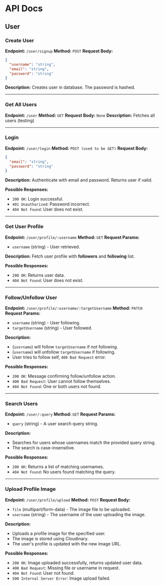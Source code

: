 # API Docs

## User

### **Create User**

**Endpoint:** `/user/signup`
**Method:** `POST`
**Request Body:**

```json
{
  "username": "string",
  "email": "string",
  "password": "string"
}
```

**Description:** Creates user in database. The password is hashed.

---

### **Get All Users**

**Endpoint:** `/user`
**Method:** `GET`
**Request Body:** `None`
**Description:** Fetches all users (testing)

---

### **Login**

**Endpoint:** `/user/login`
**Method:** `POST (used to be GET)`
**Request Body:**

```json
{
  "email": "string",
  "password": "string"
}
```

**Description:** Authenticate with email and password. Returns user if valid.

**Possible Responses:**

- `200 OK`: Login successful.
- `401 Unauthorized`: Password incorrect.
- `404 Not Found`: User does not exist.

---

### **Get User Profile**

**Endpoint:** `/user/profile/:username`
**Method:** `GET`
**Request Params:**

- `username` (string) - User retrieved.

**Description:** Fetch user profile with **followers** and **following** list.

**Possible Responses:**

- `200 OK`: Returns user data.
- `404 Not Found`: User does not exist.

---

### **Follow/Unfollow User**

**Endpoint:** `/user/profile/:username/:targetUsername`
**Method:** `PATCH`
**Request Params:**

- `username` (string) - User following.
- `targetUsername` (string) - User followed.

**Description:**

- (`username`) will follow `targetUsername` if not following.
- (`username`) will unfollow `targetUsername` if following.
- User tries to follow self, `400 Bad Request` error.

**Possible Responses:**

- `200 OK`: Message confirming follow/unfollow action.
- `400 Bad Request`: User cannot follow themselves.
- `404 Not Found`: One or both users not found.

---

### **Search Users**

**Endpoint:** `/user/:query`
**Method:** `GET`
**Request Params:**

- `query` (string) - A user search query string.

**Description:**

- Searches for users whose usernames match the provided query string.
- The search is case-insensitive.

**Possible Responses:**

- `200 OK`: Returns a list of matching usernames.
- `404 Not Found`: No users found matching the query.

---

### **Upload Profile Image**

**Endpoint:** `/user/profile/upload`
**Method:** `POST`
**Request Body:**

- `file` (multipart/form-data) - The image file to be uploaded.
- `username` (string) - The username of the user uploading the image.

**Description:**

- Uploads a profile image for the specified user.
- The image is stored using Cloudinary.
- The user's profile is updated with the new image URL.

**Possible Responses:**

- `200 OK`: Image uploaded successfully, returns updated user data.
- `400 Bad Request`: Missing file or username in request.
- `404 Not Found`: User not found.
- `500 Internal Server Error`: Image upload failed.
